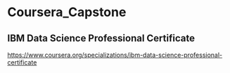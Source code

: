 # Coursera_Capstone

## IBM Data Science Professional Certificate

https://www.coursera.org/specializations/ibm-data-science-professional-certificate
